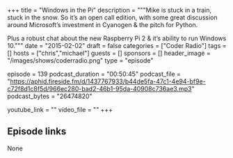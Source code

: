 +++
title = "Windows in the Pi"
description = """Mike is stuck in a train, stuck in the snow. So it’s an open call edition, with some great discussion around Microsoft’s investment in Cyanogen & the pitch for Python.

Plus a robust chat about the new Raspberry Pi 2 & it’s ability to run Windows 10."""
date = "2015-02-02"
draft = false
categories = ["Coder Radio"]
tags = []
hosts = ["chris","michael"]
guests = []
sponsors = []
header_image = "/images/shows/coderradio.png"
type = "episode"

episode = 139
podcast_duration = "00:50:45"
podcast_file = "https://aphid.fireside.fm/d/1437767933/b44de5fa-47c1-4e94-bf9e-c72f8d1c8f5d/966ec280-bad2-46b1-95da-40908c736ae3.mp3"
podcast_bytes = "26474820"

youtube_link = ""
video_file = ""
+++

## Episode links

None

